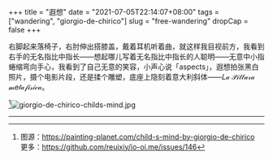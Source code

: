 +++
title = "遐想"
date = "2021-07-05T22:14:07+08:00"
tags = ["wandering", "giorgio-de-chirico"]
slug = "free-wandering"
dropCap = false
+++

右脚起来落椅子，右肘伸出搭膝盖，戴着耳机听着曲，就这样我目视前方，我看到右手的无名指比中指长——想起哪儿写着无名指比中指长的人聪明——无意中小指蜷缩弯向手心，我看到了自己无意的笑容，小声心说「aspects」，遐想拍张黑白照片，摄个电影片段，还是揉个雕塑，底座上隐刻着意大利斜体——𝐿𝒶 𝒫𝒾𝓉𝓉𝓊𝓇𝒶 𝓂𝑒𝓉𝒶𝒻𝒾𝓈𝒾𝒸𝒶。

[^1]![giorgio-de-chirico-childs-mind.jpg](/images/giorgio-de-chirico-childs-mind.jpg "Child’s mind by Giorgio de Chirico")

---

[^1]: 图源：<https://painting-planet.com/child-s-mind-by-giorgio-de-chirico>  
更多：<https://github.com/reuixiy/io-oi.me/issues/146>
